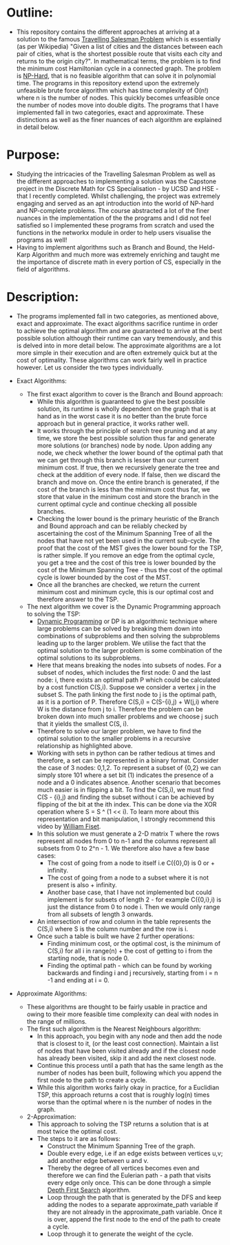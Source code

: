 # Outline:

- This repository contains the different approaches at arriving at a solution to the famous [Travelling Salesman Problem](https://en.wikipedia.org/wiki/Travelling_salesman_problem) which is essentially (as per Wikipedia) "Given a list of cities and the distances between each pair of cities, what is the shortest possible route that visits each city and returns to the origin city?". In mathematical terms, the problem is to find the minimum cost Hamiltonian cycle in a connected graph. The problem is [NP-Hard](https://en.wikipedia.org/wiki/NP-hardness), that is no feasible algorithm that can solve it in polynomial time. The programs in this repository extend upon the extremely unfeasible brute force algorithm which has time complexity of O(n!) where n is the number of nodes. This quickly becomes unfeasible once the number of nodes move into double digits. The programs that I have implemented fall in two categories, exact and approximate. These distinctions as well as the finer nuances of each algorithm are explained in detail below.

# Purpose:

- Studying the intricacies of the Travelling Salesman Problem as well as the different approaches to implementing a solution was the Capstone project in the Discrete Math for CS Specialisation - by UCSD and HSE - that I recently completed. Whilst challenging, the project was extremely engaging and served as an apt introduction into the world of NP-hard and NP-complete problems. The course abstracted a lot of the finer nuances in the implementation of the the programs and I did not feel satisfied so I implemented these programs from scratch and used the functions in the networkx module in order to help users visualise the programs as well!
- Having to implement algorithms such as Branch and Bound, the Held-Karp Algorithm and much more was extremely enriching and taught me the importance of discrete math in every portion of CS, especially in the field of algorithms.

# Description:

- The programs implemented fall in two categories, as mentioned above, exact and approximate. The exact algorithms sacrifice runtime in order to achieve the optimal algorithm and are guaranteed to arrive at the best possible solution although their runtime can vary tremendously, and this is delved into in more detail below. The approximate algorithms are a lot more simple in their execution and are often extremely quick but at the cost of optimality. These algorithms can work fairly well in practice however. Let us consider the two types individually.

- Exact Algorithms:
    - The first exact algorithm to cover is the Branch and Bound approach:
        - While this algorithm is guaranteed to give the best possible solution, its runtime is wholly dependent on the graph that is at hand as in the worst case it is no better than the brute force approach but in general practice, it works rather well.
        - It works through the principle of search tree pruning and at any time, we store the best possible solution thus far and generate more solutions (or branches) node by node. Upon adding any node, we check whether the lower bound of the optimal path that we can get through this branch is lesser than our current minimum cost. If true, then we recursively generate the tree and check at the addition of every node. If false, then we discard the branch and move on. Once the entire branch is generated, if the cost of the branch is less than the minimum cost thus far, we store that value in the minimum cost and store the branch in the current optimal cycle and continue checking all possible branches.
        - Checking the lower bound is the primary heuristic of the Branch and Bound approach and can be reliably checked by ascertaining the cost of the Minimum Spanning Tree of all the nodes that have not yet been used in the current sub-cycle. The proof that the cost of the MST gives the lower bound for the TSP, is rather simple. If you remove an edge from the optimal cycle, you get a tree and the cost of this tree is lower bounded by the cost of the Minimum Spanning Tree - thus the cost of the optimal cycle is lower bounded by the cost of the MST.
        - Once all the branches are checked, we return the current minimum cost and minimum cycle, this is our optimal cost and therefore answer to the TSP.
    - The next algorithm we cover is the Dynamic Programming approach to solving the TSP:
        - [Dynamic Programming](https://www.educative.io/courses/grokking-dynamic-programming-patterns-for-coding-interviews/m2G1pAq0OO0#:~:text=Dynamic%20Programming%20(DP)%20is%20an,optimal%20solution%20to%20its%20subproblems) or DP is an algorithmic technique where large problems can be solved by breaking them down into combinations of subproblems and then solving the subproblems leading up to the larger problem. We utilise the fact that the optimal solution to the larger problem is some combination of the optimal solutions to its subproblems.
        - Here that means breaking the nodes into subsets of nodes. For a subset of nodes, which includes the first node: 0 and the last node: i, there exists an optimal path P which could be calculated by a cost function C(S,i). Suppose we consider a vertex j in the subset S. The path linking the first node to j is the optimal path, as it is a portion of P. Therefore C(S,i) = C(S-{i},j) + W(j,i) where W is the distance from j to i. Therefore the problem can be broken down into much smaller problems and we choose j such that it yields the smallest C(S, i).
        - Therefore to solve our larger problem, we have to find the optimal solution to the smaller problems in a recursive relationship as highlighted above.
        - Working with sets in python can be rather tedious at times and therefore, a set can be represented in a binary format. Consider the case of 3 nodes: 0,1,2. To represent a subset of {0,2} we can simply store 101 where a set bit (1) indicates the presence of a node and a 0 indicates absence. Another scenario that becomes much easier is in flipping a bit. To find the C(S,i), we must find C(S - {i},j) and finding the subset without i can be achieved by flipping of the bit at the ith index. This can be done via the XOR operation where S = S ^ (1 << i). To learn more about this representation and bit manipulation, I strongly recommend this video by [William Fiset](https://www.youtube.com/watch?v=cY4HiiFHO1o).
        - In this solution we must generate a 2-D matrix T where the rows represent all nodes from 0 to n-1 and the columns represent all subsets from 0 to 2^n - 1. We therefore also have a few base cases:
            - The cost of going from a node to itself i.e C({0},0) is 0 or + infinity.
            - The cost of going from a node to a subset where it is not present is also + infinity.
            - Another base case, that I have not implemented but could implement is for subsets of length 2 - for example C({0,i},i) is just the distance from 0 to node i. Then we would only range from all subsets of length 3 onwards.
        - An intersection of row and column in the table represents the C(S,i) where S is the column number and the row is i.
        - Once such a table is built we have 2 further operations:
            - Finding minimum cost, or the optimal cost, is the minimum of C(S,i) for all i in range(n) + the cost of getting to i from the starting node, that is node 0.
            - Finding the optimal path - which can be found by working backwards and finding i and j recursively, starting from i = n -1 and ending at i = 0.

- Approximate Algorithms:
    - These algorithms are thought to be fairly usable in practice and owing to their more feasible time complexity can deal with nodes in the range of millions.
    - The first such algorithm is the Nearest Neighbours algorithm:
        - In this approach, you begin with any node and then add the node that is closest to it, (or the least cost connection). Maintain a list of nodes that have been visited already and if the closest node has already been visited, skip it and add the next closest node.
        - Continue this process until a path that has the same length as the number of nodes has been built, following which you append the first node to the path to create a cycle.
        - While this algorithm works fairly okay in practice, for a Euclidian TSP, this approach returns a cost that is roughly log(n) times worse than the optimal where n is the number of nodes in the graph.
    - 2-Approximation:
        - This approach to solving the TSP returns a solution that is at most twice the optimal cost.
        - The steps to it are as follows:
            - Construct the Minimum Spanning Tree of the graph.
            - Double every edge, i.e if an edge exists between vertices u,v; add another edge between u and v.
            - Thereby the degree of all vertices becomes even and therefore we can find the Eulerian path - a path that visits every edge only once. This can be done through a simple [Depth First Search](http://www.graph-magics.com/articles/euler.php) algorithm.
            - Loop through the path that is generated by the DFS and keep adding the nodes to a separate approximate_path variable if they are not already in the approximate_path variable. Once it is over, append the first node to the end of the path to create a cycle.
            - Loop through it to generate the weight of the cycle.
